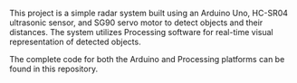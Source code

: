 This project is a simple radar system built using an Arduino Uno, HC-SR04 ultrasonic sensor, and SG90 servo motor to detect objects and their distances. The system utilizes Processing software for real-time visual representation of detected objects.

The complete code for both the Arduino and Processing platforms can be found in this repository.
